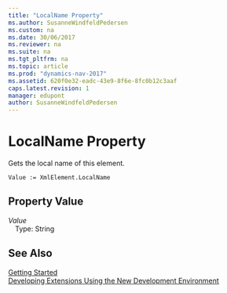 ```yaml
---
title: "LocalName Property"
ms.author: SusanneWindfeldPedersen
ms.custom: na
ms.date: 30/06/2017
ms.reviewer: na
ms.suite: na
ms.tgt_pltfrm: na
ms.topic: article
ms.prod: "dynamics-nav-2017"
ms.assetid: 620f0e32-eadc-43e9-8f6e-8fc0b12c3aaf
caps.latest.revision: 1
manager: edupont
author: SusanneWindfeldPedersen
---
```


# LocalName Property
Gets the local name of this element.  
```  
Value := XmlElement.LocalName  
```  
## Property Value
*Value*  
&emsp;Type: String  
  
## See Also
[Getting Started](../devenv-get-started.md)  
[Developing Extensions Using the New Development Environment](../devenv-dev-overview.md)  
